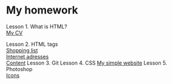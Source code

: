 <h1> My homework</h1>

Lesson 1. What is HTML? <br />
 <a href="https://irynailliukhina.github.io/homework1/cven.html" target="_blank">My CV</a>
 
Lesson 2. HTML tags <br/>
<a href="https://irynailliukhina.github.io/homework2/shopping_list.html" target="_blank">
Shopping list</a> <br />
<a href="https://irynailliukhina.github.io/homework2/internet_adresses.html" target="_blank">
            Internet adresses</a> <br />
<a href="https://irynailliukhina.github.io/homework2/content.html" target="_blank">
            Content</a></li>
Lesson 3. Git
Lesson 4. CSS </li>
   <a href="https://irynailliukhina.github.io/hw4/index.html" target="_blank">
            My simple website</a>
Lesson 5. Photoshop <br>
   <a href= "https://irynailliukhina.github.io/hw5/index.html">Icons</a>
   
            
 
